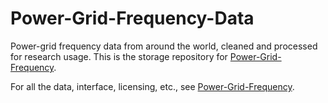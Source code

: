 # Power-Grid-Frequency-Data
Power-grid frequency data from around the world, cleaned and processed for research usage.
This is the storage repository for [Power-Grid-Frequency](https://github.com/LRydin/Power-Grid-Frequency).

For all the data, interface, licensing, etc., see [Power-Grid-Frequency](https://github.com/LRydin/Power-Grid-Frequency).
